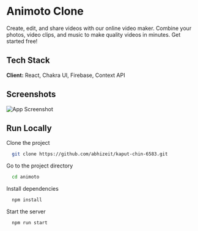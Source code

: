 
# Animoto Clone

Create, edit, and share videos with our online video maker. Combine your photos, video clips, and music to make quality videos in minutes. Get started free!


## Tech Stack

**Client:** React, Chakra UI, Firebase, Context API




## Screenshots

![App Screenshot](https://abhizeit.github.io/images/animoto.png)


## Run Locally

Clone the project

```bash
  git clone https://github.com/abhizeit/kaput-chin-6583.git
```

Go to the project directory

```bash
  cd animoto
```

Install dependencies

```bash
  npm install
```

Start the server

```bash
  npm run start
```


